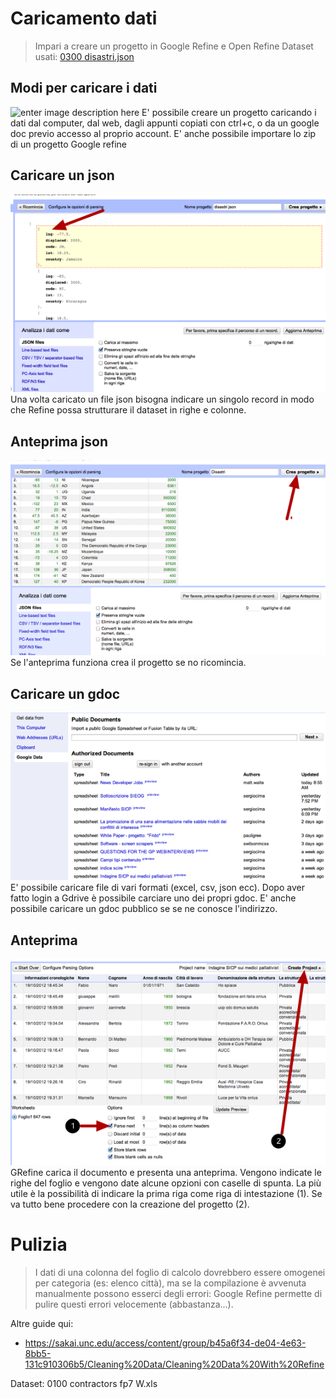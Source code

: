 

# Caricamento dati
> Impari a creare un progetto in Google Refine e Open Refine
Dataset usati: [0300 disastri.json][1]

## Modi per caricare i dati
![enter image description here][2]
E' possibile creare un progetto caricando i dati dal computer, dal web, dagli appunti copiati con ctrl+c, o da un google doc previo accesso al proprio account. E' anche possibile importare lo zip di un progetto Google refine

## Caricare un json
![enter image description here][4]
Una volta caricato un file json bisogna indicare un singolo record in modo che Refine possa strutturare il dataset in righe e colonne.

## Anteprima json
![enter image description here][5]
Se l'anteprima funziona crea il progetto se no ricomincia.

## Caricare un gdoc
![enter image description here][6]
E' possibile caricare file di vari formati (excel, csv, json ecc). Dopo aver fatto login a Gdrive è possibile carciare uno dei propri gdoc. E' anche possibile caricare un gdoc pubblico se se ne conosce l'indirizzo.

## Anteprima
![enter image description here][7]
GRefine carica il documento e presenta una anteprima. Vengono indicate le righe del foglio e vengono date alcune opzioni con caselle di spunta. La più utile è la possibilità di indicare la prima riga come riga di intestazione (1). Se va tutto bene procedere con la creazione del progetto (2).

# Pulizia

> I dati di una colonna del foglio di calcolo dovrebbero essere omogenei per categoria (es: elenco città), ma se la compilazione è avvenuta manualmente possono esserci degli errori: Google Refine permette di pulire questi errori velocemente (abbastanza...). 

Altre guide qui:
- https://sakai.unc.edu/access/content/group/b45a6f34-de04-4e63-8bb5-131c910306b5/Cleaning%20Data/Cleaning%20Data%20With%20Refine

Dataset: 0100 contractors fp7 W.xls


  [1]: https://www.dropbox.com/s/ovq6pqtn8hup00i/0300%20disastri.json
  [2]: images/media_1355734512098.png
  [3]: https://www.dropbox.com/s/wphjij1kttsuxp1/IMG_0217.JPG
  [4]: images/Caricamento_dati/Screen_Shot_2014-01-23_at_22.53.12.png
  [5]: images/Caricamento_dati/media_1390514131220.png
  [6]: images/Caricamento_dati/media_1355734683778.png
  [7]: images/Caricamento_dati/media_1355734770880.png
